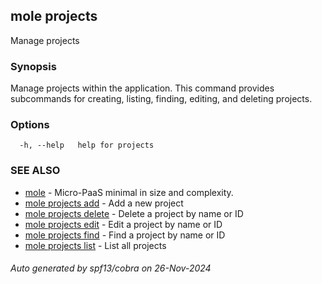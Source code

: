## mole projects

Manage projects

### Synopsis

Manage projects within the application. 
This command provides subcommands for creating, listing, 
finding, editing, and deleting projects.

### Options

```
  -h, --help   help for projects
```

### SEE ALSO

* [mole](mole.md)	 - Micro-PaaS minimal in size and complexity.
* [mole projects add](mole_projects_add.md)	 - Add a new project
* [mole projects delete](mole_projects_delete.md)	 - Delete a project by name or ID
* [mole projects edit](mole_projects_edit.md)	 - Edit a project by name or ID
* [mole projects find](mole_projects_find.md)	 - Find a project by name or ID
* [mole projects list](mole_projects_list.md)	 - List all projects

###### Auto generated by spf13/cobra on 26-Nov-2024
